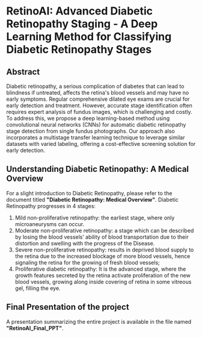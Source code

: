 # RetinoAI: Advanced Diabetic Retinopathy Staging - A Deep Learning Method for Classifying Diabetic Retinopathy Stages

## Abstract
Diabetic retinopathy, a serious complication of diabetes that can lead to blindness if untreated, affects the retina's blood vessels and may have no early symptoms. Regular comprehensive dilated eye exams are crucial for early detection and treatment. However, accurate stage identification often requires expert analysis of fundus images, which is challenging and costly. To address this, we propose a deep learning-based method using convolutional neural networks (CNNs) for automatic diabetic retinopathy stage detection from single fundus photographs. Our approach also incorporates a multistage transfer learning technique to leverage similar datasets with varied labeling, offering a cost-effective screening solution for early detection.



## Understanding Diabetic Retinopathy: A Medical Overview
For a slight introduction to Diabetic Retinopathy, please refer to the document titled **"Diabetic Retinopathy: Medical Overview"**.
Diabetic Retinopathy progresses in 4 stages:
1. Mild non-proliferative retinopathy: the earliest stage, where only microaneurysms 
can occur.
2. Moderate non-proliferative retinopathy: a stage which can be described by losing 
the blood vessels’ ability of blood transportation due to their distortion and swelling 
with the progress of the Disease.
3. Severe non-proliferative retinopathy: results in deprived blood supply to the retina 
due to the increased blockage of more blood vessels, hence signaling the retina for 
the growing of fresh blood vessels; 
4. Proliferative diabetic retinopathy: It is the advanced stage, where the growth 
features secreted by the retina activate proliferation of the new blood vessels, 
growing along inside covering of retina in some vitreous gel, filling the eye.


## Final Presentation of the project
A presentation summarizing the entire project is available in the file named **"RetinoAI_Final_PPT"**.
